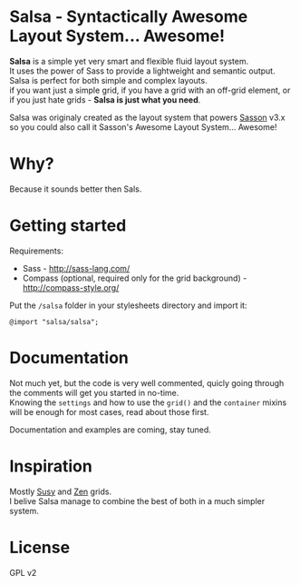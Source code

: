 Salsa - Syntactically Awesome Layout System... Awesome!
===

**Salsa** is a simple yet very smart and flexible fluid layout system.  
It uses the power of Sass to provide a lightweight and semantic output.  
Salsa is perfect for both simple and complex layouts.  
if you want just a simple grid, if you have a grid with an off-grid element, or
if you just hate grids - **Salsa is just what you need**.

Salsa was originaly created as the layout system that powers [Sasson](http://drupal.org/project/sasson) v3.x so you could also call it Sasson's Awesome Layout System... Awesome!


Why?
===
Because it sounds better then Sals.


Getting started
===

Requirements:

- Sass - http://sass-lang.com/
- Compass (optional, required only for the grid background) - http://compass-style.org/

Put the ```/salsa``` folder in your stylesheets directory and import it:

    @import "salsa/salsa";


Documentation
===
Not much yet, but the code is very well commented, quicly going through the
comments will get you started in no-time.  
Knowing the ```settings``` and how to use the ```grid()``` and the ```container``` 
mixins will be enough for most cases, read about those first.

Documentation and examples are coming, stay tuned.


Inspiration
===

Mostly [Susy](http://susy.oddbird.net/) and [Zen](http://zengrids.com/) grids.  
I belive Salsa manage to combine the best of both in a much simpler system.


License
===
GPL v2
